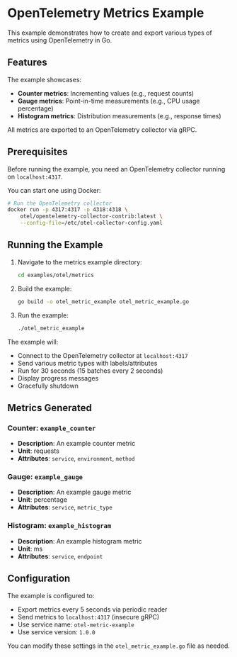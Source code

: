 # OpenTelemetry Metrics Example

This example demonstrates how to create and export various types of metrics using OpenTelemetry in Go.

## Features

The example showcases:
- **Counter metrics**: Incrementing values (e.g., request counts)
- **Gauge metrics**: Point-in-time measurements (e.g., CPU usage percentage)
- **Histogram metrics**: Distribution measurements (e.g., response times)

All metrics are exported to an OpenTelemetry collector via gRPC.

## Prerequisites

Before running the example, you need an OpenTelemetry collector running on `localhost:4317`. 

You can start one using Docker:
```bash
# Run the OpenTelemetry collector
docker run -p 4317:4317 -p 4318:4318 \
    otel/opentelemetry-collector-contrib:latest \
    --config-file=/etc/otel-collector-config.yaml
```

## Running the Example

1. Navigate to the metrics example directory:
   ```bash
   cd examples/otel/metrics
   ```

2. Build the example:
   ```bash
   go build -o otel_metric_example otel_metric_example.go
   ```

3. Run the example:
   ```bash
   ./otel_metric_example
   ```

The example will:
- Connect to the OpenTelemetry collector at `localhost:4317`
- Send various metric types with labels/attributes
- Run for 30 seconds (15 batches every 2 seconds)
- Display progress messages
- Gracefully shutdown

## Metrics Generated

### Counter: `example_counter`
- **Description**: An example counter metric
- **Unit**: requests
- **Attributes**: `service`, `environment`, `method`

### Gauge: `example_gauge`
- **Description**: An example gauge metric  
- **Unit**: percentage
- **Attributes**: `service`, `metric_type`

### Histogram: `example_histogram`
- **Description**: An example histogram metric
- **Unit**: ms
- **Attributes**: `service`, `endpoint`

## Configuration

The example is configured to:
- Export metrics every 5 seconds via periodic reader
- Send metrics to `localhost:4317` (insecure gRPC)
- Use service name: `otel-metric-example`
- Use service version: `1.0.0`

You can modify these settings in the `otel_metric_example.go` file as needed.
